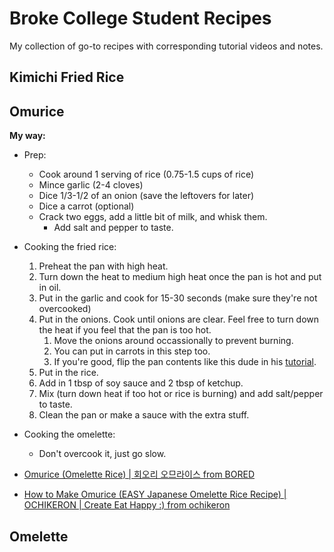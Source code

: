 # Broke College Student Recipes

My collection of go-to recipes with corresponding tutorial videos and notes.

## Kimichi Fried Rice

## Omurice

**My way:**

- Prep:

  - Cook around 1 serving of rice (0.75-1.5 cups of rice)
  - Mince garlic (2-4 cloves)
  - Dice 1/3-1/2 of an onion (save the leftovers for later)
  - Dice a carrot (optional)
  - Crack two eggs, add a little bit of milk, and whisk them.
    - Add salt and pepper to taste.

- Cooking the fried rice:

  1. Preheat the pan with high heat.
  2. Turn down the heat to medium high heat once the pan is hot and put in oil.
  3. Put in the garlic and cook for 15-30 seconds (make sure they're not overcooked)
  4. Put in the onions. Cook until onions are clear. Feel free to turn down the heat if you feel that the pan is too hot.
     1. Move the onions around occassionally to prevent burning.
     2. You can put in carrots in this step too.
     3. If you're good, flip the pan contents like this dude in his [tutorial](https://www.youtube.com/watch?v=q_nosb-2mX4).
  5. Put in the rice.
  6. Add in 1 tbsp of soy sauce and 2 tbsp of ketchup.
  7. Mix (turn down heat if too hot or rice is burning) and add salt/pepper to taste.
  8. Clean the pan or make a sauce with the extra stuff.

- Cooking the omelette:

  - Don't overcook it, just go slow.

- [Omurice (Omelette Rice) | 회오리 오므라이스 from BORED](https://www.youtube.com/watch?v=KtoB71tQC0g)
- [How to Make Omurice (EASY Japanese Omelette Rice Recipe) | OCHIKERON | Create Eat Happy :) from ochikeron](https://www.youtube.com/watch?v=FCmfXqVJc6Q)

## Omelette
